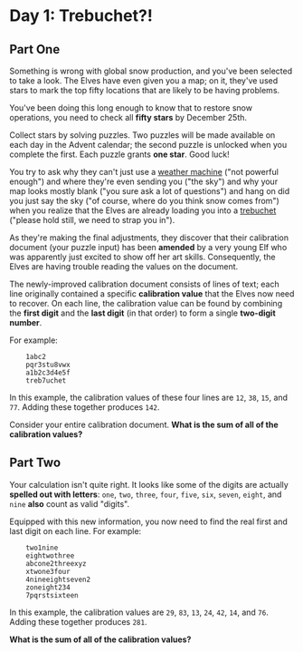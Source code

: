 # Day 1: Trebuchet?!

## Part One

Something is wrong with global snow production, and you've been selected
to take a look. The Elves have even given you a map; on it, they've used
stars to mark the top fifty locations that are likely to be having
problems.

You've been doing this long enough to know that to restore snow
operations, you need to check all **fifty stars** by December 25th.

Collect stars by solving puzzles. Two puzzles will be made available on
each day in the Advent calendar; the second puzzle is unlocked when you
complete the first. Each puzzle grants **one star**. Good luck!

You try to ask why they can't just use a [weather machine](../../advent-2015/day-01/)
("not powerful enough") and where they're even sending you ("the sky")
and why your map looks mostly blank ("you sure ask a lot of questions")
and hang on did you just say the sky ("of course, where do you think
snow comes from") when you realize that the Elves are already loading
you into a [trebuchet](https://en.wikipedia.org/wiki/Trebuchet) ("please
hold still, we need to strap you in").

As they're making the final adjustments, they discover that their
calibration document (your puzzle input) has been **amended** by a very
young Elf who was apparently just excited to show off her art skills.
Consequently, the Elves are having trouble reading the values on the
document.

The newly-improved calibration document consists of lines of text; each
line originally contained a specific **calibration value** that the Elves
now need to recover. On each line, the calibration value can be found by
combining the **first digit** and the **last digit** (in that order) to form
a single **two-digit number**.

For example:

```
    1abc2
    pqr3stu8vwx
    a1b2c3d4e5f
    treb7uchet
```

In this example, the calibration values of these four lines are `12`,
`38`, `15`, and `77`. Adding these together produces `142`.

Consider your entire calibration document. **What is the sum of all of
the calibration values?**

## Part Two

Your calculation isn't quite right. It looks like some of the digits are
actually **spelled out with letters**: `one`, `two`, `three`, `four`,
`five`, `six`, `seven`, `eight`, and `nine` **also** count as valid
"digits".

Equipped with this new information, you now need to find the real first
and last digit on each line. For example:

```
    two1nine
    eightwothree
    abcone2threexyz
    xtwone3four
    4nineeightseven2
    zoneight234
    7pqrstsixteen
```

In this example, the calibration values are `29`, `83`, `13`, `24`,
`42`, `14`, and `76`. Adding these together produces `281`.

**What is the sum of all of the calibration values?**
